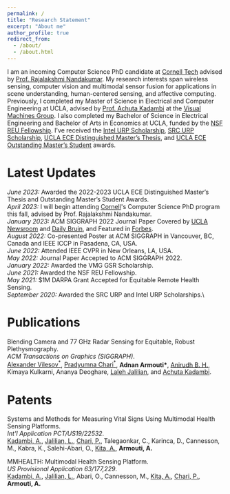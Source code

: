 ```yaml
---
permalink: /
title: "Research Statement"
excerpt: "About me"
author_profile: true
redirect_from: 
  - /about/
  - /about.html
---
```


I am an incoming Computer Science PhD candidate at [Cornell Tech](https://tech.cornell.edu/) advised by [Prof. Rajalakshmi Nandakumar](https://tech.cornell.edu/people/rajalakshmi-nandakumar/). My research interests span wireless sensing, computer vision and multimodal sensor fusion for applications in scene understanding, human-centered sensing, and affective computing. Previously, I completed my Master of Science in Electrical and Computer Engineering at UCLA, advised by [Prof. Achuta Kadambi](https://www.ee.ucla.edu/achuta-kadambi/) at the [Visual Machines Group](https://visual.ee.ucla.edu/). I also completed my Bachelor of Science in Electrical Engineering and Bachelor of Arts in Economics at UCLA, funded by the [NSF REU Fellowship](https://www.nsf.gov/crssprgm/reu/). I've received the [Intel URP Scholarship](https://www.intel.com/content/www/us/en/diversity/scholars-program-scholarships.html), [SRC URP Scholarship](https://www.src.org/program/undergrad/), [UCLA ECE Distinguished Master’s Thesis](/files/pdf/22_23_Distinguished_Thesis_Award.pdf#MS), and [UCLA ECE Outstanding Master’s Student](/files/pdf/22_23_Commencement_Program.pdf#ECE) awards.

Latest Updates
======
<em>June 2023:</em> Awarded the 2022-2023 UCLA ECE Distinguished Master’s Thesis and Outstanding Master’s Student Awards.\
<em>April 2023:</em> I will begin attending [Cornell](https://tech.cornell.edu/)'s Computer Science PhD program this fall, advised by Prof. Rajalakshmi Nandakumar.\
<em>January 2023:</em> ACM SIGGRAPH 2022 Journal Paper Covered by [UCLA Newsroom](https://newsroom.ucla.edu/releases/fixing-skin-tone-bias-in-remote-heart-rate-sensors) and [Daily Bruin](https://dailybruin.com/2022/09/29/ucla-visual-machines-group-develops-biosensor-that-could-eliminate-racial-bias), and Featured in [Forbes](https://www.forbes.com/sites/amyfeldman/2023/01/31/a-quick-remedy-proves-elusive-for-life-saving-pulse-oximeters-problems-with-darker-skin/?sh=37a11e721e14).\
<em>August 2022:</em> Co-presented Poster at ACM SIGGRAPH in Vancouver, BC, Canada and IEEE ICCP in Pasadena, CA, USA.\
<em>June 2022:</em> Attended IEEE CVPR in New Orleans, LA, USA.\
<em>May 2022:</em> Journal Paper Accepted to ACM SIGGRAPH 2022.\
<em>January 2022:</em> Awarded the VMG GSR Scholarship.\
<em>June 2021:</em> Awarded the NSF REU Fellowship.\
<em>May 2021:</em> $1M DARPA Grant Accepted for Equitable Remote Health Sensing.\
<em>September 2020:</em> Awarded the SRC URP and Intel URP Scholarships.\

Publications
======
Blending Camera and 77 GHz Radar Sensing for Equitable, Robust Plethysmography.
<br />
<i>ACM Transactions on Graphics (SIGGRAPH)</i>.
<br />
[Alexander Vilesov<sup>*</sup>](https://asvilesov.github.io/), [Pradyumna Chari<sup>*</sup>](https://pradyumnachari.github.io/), <b>Adnan Armouti*</b>, [Anirudh B. H.](https://anirudh0707.github.io/), Kimaya Kulkarni, Ananya Deoghare, [Laleh Jalilian](https://www.uclahealth.org/providers/laleh-jalilian), and [Achuta Kadambi](https://www.ee.ucla.edu/achuta-kadambi/).

Patents
======
Systems and Methods for Measuring Vital Signs Using Multimodal Health Sensing Platforms.
<br />
<i>Int'l Application PCT/US19/22532</i>.
<br />
[Kadambi, A.](https://www.ee.ucla.edu/achuta-kadambi/), [Jalilian, L.](https://www.uclahealth.org/providers/laleh-jalilian), [Chari, P.](https://pradyumnachari.github.io/), Talegaonkar, C., Karinca, D., Cannesson, M., Kabra, K., Salehi-Abari, O., [Kita, A.](https://biodesign.ucla.edu/accelerator21-bio-ashley-kita/), <b>Armouti, A.</b>

MMHEALTH: Multimodal Health Sensing Platform.
<br />
<i>US Provisional Application 63/177,229</i>.
<br />
[Kadambi, A.](https://www.ee.ucla.edu/achuta-kadambi/), [Jalilian, L.](https://www.uclahealth.org/providers/laleh-jalilian), Abari, O., Cannesson, M., [Kita, A.](https://biodesign.ucla.edu/accelerator21-bio-ashley-kita/), [Chari, P.](https://pradyumnachari.github.io/), <b>Armouti, A.</b>
